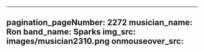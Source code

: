 ------
pagination_pageNumber: 2272
musician_name: Ron
band_name: Sparks
img_src: images/musician2310.png
onmouseover_src: 
------